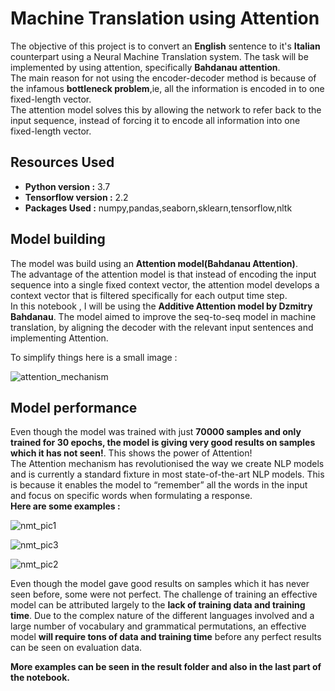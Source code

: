 # Machine Translation using Attention

The objective of this project is to convert an **English** sentence to it's **Italian** counterpart using a Neural Machine Translation system. The task will be implemented by using attention, specifically **Bahdanau attention**.  
The main reason for not using the encoder-decoder method is because of the infamous **bottleneck problem**,ie, all the information is encoded in to one fixed-length vector.  
The attention model solves this by allowing the network to refer back to the input sequence, instead of forcing it to encode all information into one fixed-length vector.  

## Resources Used  

* **Python version :** 3.7
* **Tensorflow version :** 2.2
* **Packages Used :** numpy,pandas,seaborn,sklearn,tensorflow,nltk  
  
## Model building  
  
The model was build using an **Attention model(Bahdanau Attention)**.  
The advantage of the attention model is that instead of encoding the input sequence into a single fixed context vector, the attention model develops a context vector that is filtered specifically for each output time step.  
In this notebook , I will be using the **Additive Attention model by Dzmitry Bahdanau**. The model aimed to improve the seq-to-seq model in machine translation, by aligning the decoder with the relevant input sentences and implementing Attention.  

To simplify things here is a small image :  
  

![attention_mechanism](https://user-images.githubusercontent.com/42802226/83963904-cd534980-a8c6-11ea-9395-c6072f65a376.jpg)

## Model performance  

Even though the model was trained with just **70000 samples and only trained for 30 epochs, the model is giving very good results on samples which it has not seen!**. This shows the power of Attention!  
The Attention mechanism has revolutionised the way we create NLP models and is currently a standard fixture in most state-of-the-art NLP models. This is because it enables the model to “remember” all the words in the input and focus on specific words when formulating a response.  
**Here are some examples :** 
  

![nmt_pic1](https://user-images.githubusercontent.com/42802226/83964025-86b21f00-a8c7-11ea-88ac-7713158d2768.JPG)  
  
![nmt_pic3](https://user-images.githubusercontent.com/42802226/83964053-cda01480-a8c7-11ea-80f1-2bc3584e2bcb.JPG)  
  
![nmt_pic2](https://user-images.githubusercontent.com/42802226/83964076-e4df0200-a8c7-11ea-866b-b5f4696e982f.JPG)  
  
Even though the model gave good results on samples which it has never seen before, some were not perfect. The challenge of training an effective model can be attributed largely to the **lack of training data and training time**. Due to the complex nature of the different languages involved and a large number of vocabulary and grammatical permutations, an effective model **will require tons of data and training time** before any perfect results can be seen on evaluation data.  
  
**More examples can be seen in the result folder and also in the last part of the notebook.**




